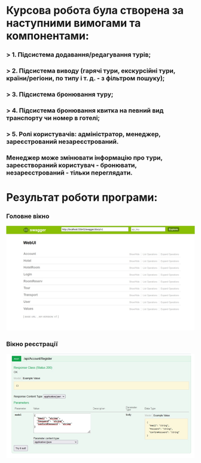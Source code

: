 # Курсова робота була створена за наступними вимогами та компонентами:
### > 1. Підсистема додавання/редагування турів;
### > 2. Підсистема виводу (гарячі тури, екскурсійні тури, країни/регіони, по типу і т. д. - з фільтром пошуку);
### > 3. Підсистема бронювання туру;
### > 4. Підсистема бронювання квитка на певний вид транспорту чи номер в готелі;
### > 5. Ролі користувачів: адміністратор, менеджер, зареєстрований незареєстрований.
### Менеджер може змінювати інформацію про тури, зареєствораний користувач - бронювати, незареєстрований - тільки переглядати.
# Результат роботи програми:
### Головне вікно
![Demonstration](https://github.com/Ephemerian/CourseWork/blob/main/Images/main.jpg)
### Вікно реєстрації
![Demonstration](https://github.com/Ephemerian/CourseWork/blob/main/Images/registration.jpg)
